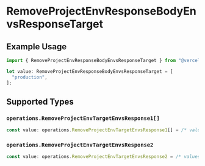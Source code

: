 # RemoveProjectEnvResponseBodyEnvsResponseTarget

## Example Usage

```typescript
import { RemoveProjectEnvResponseBodyEnvsResponseTarget } from "@vercel/sdk/models/operations/removeprojectenv.js";

let value: RemoveProjectEnvResponseBodyEnvsResponseTarget = [
  "production",
];
```

## Supported Types

### `operations.RemoveProjectEnvTargetEnvsResponse1[]`

```typescript
const value: operations.RemoveProjectEnvTargetEnvsResponse1[] = /* values here */
```

### `operations.RemoveProjectEnvTargetEnvsResponse2`

```typescript
const value: operations.RemoveProjectEnvTargetEnvsResponse2 = /* values here */
```

